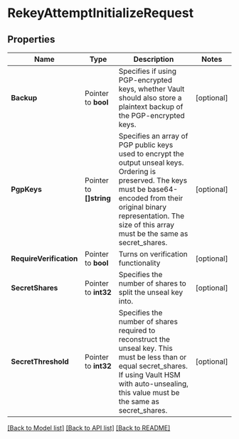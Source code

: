 # RekeyAttemptInitializeRequest


## Properties

Name | Type | Description | Notes
------------ | ------------- | ------------- | -------------
**Backup** | Pointer to **bool** | Specifies if using PGP-encrypted keys, whether Vault should also store a plaintext backup of the PGP-encrypted keys. | [optional] 
**PgpKeys** | Pointer to **[]string** | Specifies an array of PGP public keys used to encrypt the output unseal keys. Ordering is preserved. The keys must be base64-encoded from their original binary representation. The size of this array must be the same as secret_shares. | [optional] 
**RequireVerification** | Pointer to **bool** | Turns on verification functionality | [optional] 
**SecretShares** | Pointer to **int32** | Specifies the number of shares to split the unseal key into. | [optional] 
**SecretThreshold** | Pointer to **int32** | Specifies the number of shares required to reconstruct the unseal key. This must be less than or equal secret_shares. If using Vault HSM with auto-unsealing, this value must be the same as secret_shares. | [optional] 





[[Back to Model list]](../README.md#documentation-for-models) [[Back to API list]](../README.md#documentation-for-api-endpoints) [[Back to README]](../README.md)


